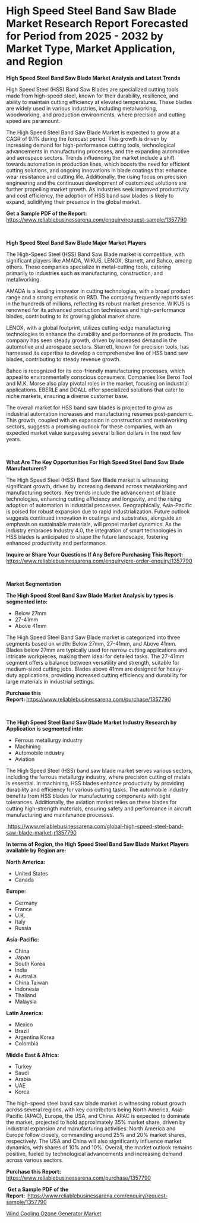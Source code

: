 <p><h1>High Speed Steel Band Saw Blade Market Research Report Forecasted for Period from 2025 -  2032 by Market Type, Market Application, and Region</h1></p><p><strong>High Speed Steel Band Saw Blade Market Analysis and Latest Trends</strong></p>
<p><p>High Speed Steel (HSS) Band Saw Blades are specialized cutting tools made from high-speed steel, known for their durability, resilience, and ability to maintain cutting efficiency at elevated temperatures. These blades are widely used in various industries, including metalworking, woodworking, and production environments, where precision and cutting speed are paramount.</p><p>The High Speed Steel Band Saw Blade Market is expected to grow at a CAGR of 9.1% during the forecast period. This growth is driven by increasing demand for high-performance cutting tools, technological advancements in manufacturing processes, and the expanding automotive and aerospace sectors. Trends influencing the market include a shift towards automation in production lines, which boosts the need for efficient cutting solutions, and ongoing innovations in blade coatings that enhance wear resistance and cutting life. Additionally, the rising focus on precision engineering and the continuous development of customized solutions are further propelling market growth. As industries seek improved productivity and cost efficiency, the adoption of HSS band saw blades is likely to expand, solidifying their presence in the global market.</p></p>
<p><strong>Get a Sample PDF of the Report:&nbsp;</strong> <a href="https://www.reliablebusinessarena.com/enquiry/request-sample/1357790?utm_campaign=2655&utm_medium=2&utm_source=Github&utm_content=ia&utm_term=24022025&utm_id=high-speed-steel-band-saw-blade">https://www.reliablebusinessarena.com/enquiry/request-sample/1357790</a></p>
<p>&nbsp;</p>
<p><strong>High Speed Steel Band Saw Blade Major Market Players</strong></p>
<p><p>The High-Speed Steel (HSS) Band Saw Blade market is competitive, with significant players like AMADA, WIKUS, LENOX, Starrett, and Bahco, among others. These companies specialize in metal-cutting tools, catering primarily to industries such as manufacturing, construction, and metalworking.</p><p>AMADA is a leading innovator in cutting technologies, with a broad product range and a strong emphasis on R&D. The company frequently reports sales in the hundreds of millions, reflecting its robust market presence. WIKUS is renowned for its advanced production techniques and high-performance blades, contributing to its growing global market share.</p><p>LENOX, with a global footprint, utilizes cutting-edge manufacturing technologies to enhance the durability and performance of its products. The company has seen steady growth, driven by increased demand in the automotive and aerospace sectors. Starrett, known for precision tools, has harnessed its expertise to develop a comprehensive line of HSS band saw blades, contributing to steady revenue growth.</p><p>Bahco is recognized for its eco-friendly manufacturing processes, which appeal to environmentally conscious consumers. Companies like Benxi Tool and M.K. Morse also play pivotal roles in the market, focusing on industrial applications. EBERLE and DOALL offer specialized solutions that cater to niche markets, ensuring a diverse customer base.</p><p>The overall market for HSS band saw blades is projected to grow as industrial automation increases and manufacturing resumes post-pandemic. This growth, coupled with an expansion in construction and metalworking sectors, suggests a promising outlook for these companies, with an expected market value surpassing several billion dollars in the next few years.</p></p>
<p>&nbsp;</p>
<p><strong>What Are The Key Opportunities For High Speed Steel Band Saw Blade Manufacturers?</strong></p>
<p><p>The High Speed Steel (HSS) Band Saw Blade market is witnessing significant growth, driven by increasing demand across metalworking and manufacturing sectors. Key trends include the advancement of blade technologies, enhancing cutting efficiency and longevity, and the rising adoption of automation in industrial processes. Geographically, Asia-Pacific is poised for robust expansion due to rapid industrialization. Future outlook suggests continued innovation in coatings and substrates, alongside an emphasis on sustainable materials, will propel market dynamics. As the industry embraces Industry 4.0, the integration of smart technologies in HSS blades is anticipated to shape the future landscape, fostering enhanced productivity and performance.</p></p>
<p><strong>Inquire or Share Your Questions If Any Before Purchasing This Report:</strong> <a href="https://www.reliablebusinessarena.com/enquiry/pre-order-enquiry/1357790?utm_campaign=2655&utm_medium=2&utm_source=Github&utm_content=ia&utm_term=24022025&utm_id=high-speed-steel-band-saw-blade">https://www.reliablebusinessarena.com/enquiry/pre-order-enquiry/1357790</a></p>
<p>&nbsp;</p>
<p><strong>Market Segmentation</strong></p>
<p><strong>The High Speed Steel Band Saw Blade Market Analysis by types is segmented into:</strong></p>
<p><ul><li>Below 27mm</li><li>27-41mm</li><li>Above 41mm</li></ul></p>
<p><p>The High Speed Steel Band Saw Blade market is categorized into three segments based on width: Below 27mm, 27-41mm, and Above 41mm. Blades below 27mm are typically used for narrow cutting applications and intricate workpieces, making them ideal for detailed tasks. The 27-41mm segment offers a balance between versatility and strength, suitable for medium-sized cutting jobs. Blades above 41mm are designed for heavy-duty applications, providing increased cutting efficiency and durability for large materials in industrial settings.</p></p>
<p><strong>Purchase this Report:&nbsp;</strong><a href="https://www.reliablebusinessarena.com/purchase/1357790?utm_campaign=2655&utm_medium=2&utm_source=Github&utm_content=ia&utm_term=24022025&utm_id=high-speed-steel-band-saw-blade">https://www.reliablebusinessarena.com/purchase/1357790</a></p>
<p>&nbsp;</p>
<p><strong>The High Speed Steel Band Saw Blade Market Industry Research by Application is segmented into:</strong></p>
<p><ul><li>Ferrous metallurgy industry</li><li>Machining</li><li>Automobile industry</li><li>Aviation</li></ul></p>
<p><p>The High Speed Steel (HSS) band saw blade market serves various sectors, including the ferrous metallurgy industry, where precision cutting of metals is essential. In machining, HSS blades enhance productivity by providing durability and efficiency for various cutting tasks. The automobile industry benefits from HSS blades for manufacturing components with tight tolerances. Additionally, the aviation market relies on these blades for cutting high-strength materials, ensuring safety and performance in aircraft manufacturing and maintenance processes.</p></p>
<p><a href="https://www.reliablebusinessarena.com/global-high-speed-steel-band-saw-blade-market-r1357790?utm_campaign=2655&utm_medium=2&utm_source=Github&utm_content=ia&utm_term=24022025&utm_id=high-speed-steel-band-saw-blade">&nbsp;https://www.reliablebusinessarena.com/global-high-speed-steel-band-saw-blade-market-r1357790</a></p>
<p><strong>In terms of Region, the High Speed Steel Band Saw Blade Market Players available by Region are:</strong></p>
<p>
    <p> <strong> North America: </strong>
        <ul>
            <li>United States</li>
            <li>Canada</li>
        </ul>
        </p> 
    <p> <strong> Europe: </strong>
        <ul>
            <li>Germany</li>
            <li>France</li>
            <li>U.K.</li>
            <li>Italy</li>
            <li>Russia</li>
        </ul>
        </p> 
    <p> <strong> Asia-Pacific: </strong>
        <ul>
            <li>China</li>
            <li>Japan</li>
            <li>South Korea</li>
            <li>India</li>
            <li>Australia</li>
            <li>China Taiwan</li>
            <li>Indonesia</li>
            <li>Thailand</li>
            <li>Malaysia</li>
        </ul>
        </p> 
    <p> <strong> Latin America: </strong>
        <ul>
            <li>Mexico</li>
            <li>Brazil</li>
            <li>Argentina Korea</li>
            <li>Colombia</li>
        </ul>
        </p> 
    <p> <strong> Middle East & Africa: </strong>
        <ul>
            <li>Turkey</li>
            <li>Saudi</li>
            <li>Arabia</li>
            <li>UAE</li>
            <li>Korea</li>
        </ul>
    </p>
    </p>
<p><p>The high-speed steel band saw blade market is witnessing robust growth across several regions, with key contributors being North America, Asia-Pacific (APAC), Europe, the USA, and China. APAC is expected to dominate the market, projected to hold approximately 35% market share, driven by industrial expansion and manufacturing activities. North America and Europe follow closely, commanding around 25% and 20% market shares, respectively. The USA and China will also significantly influence market dynamics, with shares of 10% and 10%. Overall, the market outlook remains positive, fueled by technological advancements and increasing demand across various sectors.</p></p>
<p><strong>Purchase this Report: </strong><a href="https://www.reliablebusinessarena.com/purchase/1357790?utm_campaign=2655&utm_medium=2&utm_source=Github&utm_content=ia&utm_term=24022025&utm_id=high-speed-steel-band-saw-blade">https://www.reliablebusinessarena.com/purchase/1357790</a></p>
<p>&nbsp;<strong>Get a Sample PDF of the Report:&nbsp;&nbsp;</strong><a href="https://www.reliablebusinessarena.com/enquiry/request-sample/1357790?utm_campaign=2655&utm_medium=2&utm_source=Github&utm_content=ia&utm_term=24022025&utm_id=high-speed-steel-band-saw-blade">https://www.reliablebusinessarena.com/enquiry/request-sample/1357790</a></p>
<p><strong></strong></p>
<p><p><a href="https://github.com/organophelia8282/Market-Research-Report-List-1/blob/main/wind-cooling-ozone-generator-market.md?utm_campaign=2655&utm_medium=2&utm_source=Github&utm_content=ia&utm_term=24022025&utm_id=high-speed-steel-band-saw-blade">Wind Cooling Ozone Generator Market</a></p></p>